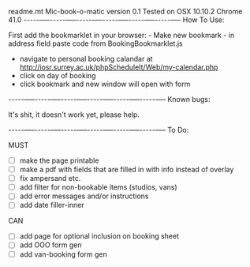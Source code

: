 readme.mt
Mic-book-o-matic version 0.1
Tested on OSX 10.10.2
Chrome 41.0
-----–––-----–––-----–––-----–––-----–––-----–––
How To Use:

First add the bookmarklet in your browser:
	- Make new bookmark
	- in address field paste code from BookingBookmarklet.js
- navigate to personal booking calandar at http://iosr.surrey.ac.uk/phpScheduleIt/Web/my-calendar.php
- click on day of booking
- click bookmark and new window will open with form

-----–––-----–––-----–––-----–––-----–––-----–––
Known bugs:

It's shit, it doesn't work yet, please help.

-----–––-----–––-----–––-----–––-----–––-----–––
To Do:

MUST
- [ ] make the page printable
- [ ] make a pdf with fields that are filled in with info instead of overlay
- [ ] fix ampersand etc.
- [ ] add filter for non-bookable items (studios, vans)
- [ ] add error messages and/or instructions
- [ ] add date filler-inner

CAN
- [ ] add page for optional inclusion on booking sheet
- [ ] add OOO form gen
- [ ] add van-booking form gen
